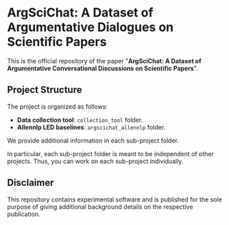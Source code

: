 # ArgSciChat: A Dataset of Argumentative Dialogues on Scientific Papers

This is the official repository of the paper "**ArgSciChat: A Dataset of Argumentative Conversational Discussions on Scientific Papers**".

## Project Structure

The project is organized as follows:

* **Data collection tool**: `collection_tool` folder.
* **Allennlp LED baselines**: `argscichat_allennlp` folder.

We provide additional information in each sub-project folder.

In particular, each sub-project folder is meant to be independent of other projects.
Thus, you can work on each sub-project individually.

## Disclaimer

This repository contains experimental software and is published for the sole purpose of giving additional 
background details on the respective publication.
